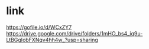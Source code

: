 # link
https://gofile.io/d/WCxZY7
https://drive.google.com/drive/folders/1mHO_bs4_iq9u-LtBGgIobFXNqv4hh4w_?usp=sharing

